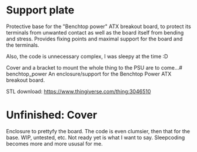 # Support plate
Protective base for the "Benchtop power" ATX breakout board, to protect its terminals from unwanted contact as well as the board itself from bending and stress.
Provides fixing points and maximal support for the board and the terminals.

Also, the code is unnecessary complex, I was sleepy at the time :D

Cover and a bracket to mount the whole thing to the PSU are to come...# benchtop_power
An enclosure/support for the Benchtop Power ATX breakout board.

STL download: https://www.thingiverse.com/thing:3046510

# Unfinished: Cover
Enclosure to prettyfy the board. The code is even clumsier, then that for the base. WIP, untested, etc. Not ready yet is what I want to say. Sleepcoding becomes more and more ususal for me.

